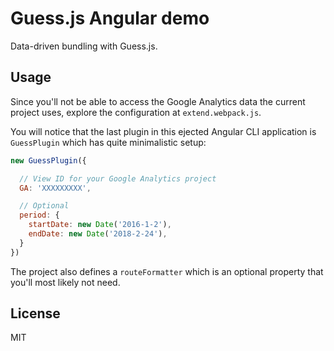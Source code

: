 # Guess.js Angular demo

Data-driven bundling with Guess.js.

## Usage

Since you'll not be able to access the Google Analytics data the current project uses, explore the configuration at `extend.webpack.js`.

You will notice that the last plugin in this ejected Angular CLI application is `GuessPlugin` which has quite minimalistic setup:

```js
new GuessPlugin({

  // View ID for your Google Analytics project
  GA: 'XXXXXXXXX',

  // Optional
  period: {
    startDate: new Date('2016-1-2'),
    endDate: new Date('2018-2-24'),
  }
})
```

The project also defines a `routeFormatter` which is an optional property that you'll most likely not need.

## License

MIT
